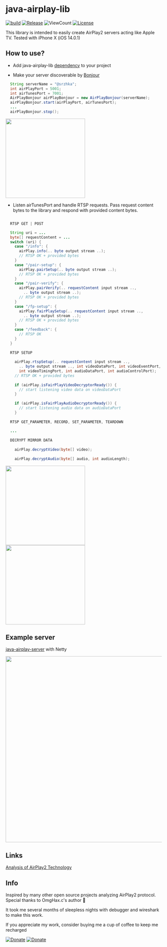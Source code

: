 # java-airplay-lib

[![build](https://github.com/serezhka/java-airplay-lib/actions/workflows/build.yaml/badge.svg)](https://github.com/serezhka/java-airplay-lib/actions/workflows/build.yaml)
[![Release](https://jitpack.io/v/serezhka/java-airplay-lib.svg)](https://jitpack.io/#serezhka/java-airplay-lib)
![ViewCount](https://views.whatilearened.today/views/github/serezhka/java-airplay-lib.svg)
[![License](https://img.shields.io/badge/license-MIT-blue.svg)](http://opensource.org/licenses/MIT)

This library is intended to easily create AirPlay2 servers acting like Apple TV. Tested with iPhone X (iOS 14.0.1)

## How to use?

* Add java-airplay-lib [dependency](https://jitpack.io/#serezhka/java-airplay-lib) to your project

* Make your server discoverable by [Bonjour](https://ru.wikipedia.org/wiki/Bonjour)

```java
  String serverName = "@srzhka";
  int airPlayPort = 5001;
  int airTunesPort = 7001;
  AirPlayBonjour airPlayBonjour = new AirPlayBonjour(serverName);
  airPlayBonjour.start(airPlayPort, airTunesPort);
  ...
  airPlayBonjour.stop();
```

<img src="https://github.com/serezhka/java-airplay-lib/blob/media/bonjour.jpg" width="256" height="256">

* Listen airTunesPort and handle RTSP requests. Pass request content bytes to the library and respond with provided content bytes.

```java

  RTSP GET | POST

  String uri = ...
  byte[] requestContent = ...
  switch (uri) {
    case "/info": {
      airPlay.info(.. byte output stream ..);
      // RTSP OK + provided bytes 
    }
    case "/pair-setup": {
      airPlay.pairSetup(.. byte output stream ..);
      // RTSP OK + provided bytes 
    }
    case "/pair-verify": {
      airPlay.pairVerify(.. requestContent input stream ..,
        .. byte output stream ..);
      // RTSP OK + provided bytes 
    }
    case "/fp-setup": {
      airPlay.fairPlaySetup(.. requestContent input stream ..,
        .. byte output stream ..);
      // RTSP OK + provided bytes
    }
    case "/feedback": {
      // RTSP OK
    }
  }
  
  RTSP SETUP
  
    airPlay.rtspSetup(.. requestContent input stream ..,
      .. byte output stream .., int videoDataPort, int videoEventPort,
      int videoTimingPort, int audioDataPort, int audioControlPort); 
    // RTSP OK + provided bytes
      
    if (airPlay.isFairPlayVideoDecryptorReady()) {
      // start listening video data on videoDataPort 
    }
    
    if (airPlay.isFairPlayAudioDecryptorReady()) {
      // start listening audio data on audioDataPort 
    }
  
  RTSP GET_PARAMETER, RECORD, SET_PARAMETER, TEARDOWN
  
  ...
  
  DECRYPT MIRROR DATA
    
    airPlay.decryptVideo(byte[] video);
    
    airPlay.decryptAudio(byte[] audio, int audioLength);
```
<img src="https://github.com/serezhka/java-airplay-lib/blob/media/paired_1.jpg" width="256" height="256"><img src="https://github.com/serezhka/java-airplay-lib/blob/media/paired_2.jpg" height="256">

## Example server

[java-airplay-server](https://github.com/serezhka/java-airplay-server) with Netty

<img src="https://github.com/serezhka/java-airplay-server-examples/blob/media/gstreamer_playback.gif" width="600">

## Links

[Analysis of AirPlay2 Technology](http://www.programmersought.com/article/2084789418/)

## Info

Inspired by many other open source projects analyzing AirPlay2 protocol. Special thanks to OmgHax.c's author 🤯

It took me several months of sleepless nights with debugger and wireshark to make this work.

If you appreciate my work, consider buying me a cup of coffee to keep me recharged

[![Donate](https://img.shields.io/badge/Donate-PayPal-green.svg)](https://www.paypal.com/paypalme2/srzhka) [![Donate](https://github.com/serezhka/java-airplay-lib/blob/media/yandex_money.svg)](https://money.yandex.ru/to/4100111540466689)
